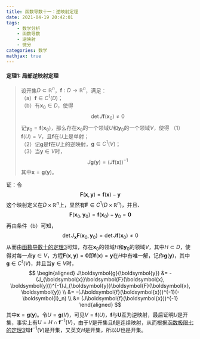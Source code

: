 ```yaml
---
title: 函数导数十一：逆映射定理
date: 2021-04-19 20:42:01
tags:
    - 数学分析
    - 函数导数
    - 逆映射
    - 微分
categories: 数学
mathjax: true
---
```


#### 定理1: 局部逆映射定理
> 设开集$D \subset \mathbb{R}^n$，$\boldsymbol{f}: D \to \mathbb{R}^n$，满足：<br/>
（a）$\boldsymbol{f} \in C^1(D)$； <br/>
（b）有$\boldsymbol{x}_0 \in D$，使得
$$
    \det J\boldsymbol{f}(\boldsymbol{x}_0) \ne 0
$$
记$\boldsymbol{y}_0 = \boldsymbol{f}(\boldsymbol{x}_0)$，那么存在$\boldsymbol{x}_0$的一个领域$U$和$\boldsymbol{y}_0$的一个领域$V$，使得
（1）$\boldsymbol{f}(U) = V$，且$\boldsymbol{f}$在$U$上是单射；<br/>
（2）记$\boldsymbol{g}$是$\boldsymbol{f}$在$U$上的逆映射，$\boldsymbol{g} \in C^1(V)$；<br/>
（3）当$\boldsymbol{y} \in V$时，
$$
    J\boldsymbol{g}(\boldsymbol{y}) = (J\boldsymbol{f}(\boldsymbol{x}))^{-1}
$$
其中$\boldsymbol{x} = \boldsymbol{g}(\boldsymbol{y})$。

<!--more-->

证：令
$$
    \boldsymbol{F}(\boldsymbol{x}, \boldsymbol{y}) = \boldsymbol{f}(\boldsymbol{x}) - \boldsymbol{y}
$$
这个映射定义在$D \times \mathbb{R}^n$上，显然有$\boldsymbol{F} \in C^1(D \times \mathbb{R}^n)$，并且、
$$
    \boldsymbol{F}(\boldsymbol{x}_0, \boldsymbol{y}_0) = \boldsymbol{f}(\boldsymbol{x}_0) - \boldsymbol{y}_0 = \boldsymbol{0}
$$
再由条件（b）可知，
$$
    \det J_{\boldsymbol{x}} \boldsymbol{F} (\boldsymbol{x}_0, \boldsymbol{y}_0) = \det J\boldsymbol{f}(\boldsymbol{x}_0) \ne 0
$$
从而由[函数导数十的定理3](todo)可知，存在$\boldsymbol{x}_0$的领域$H$和$\boldsymbol{y}_0$的领域$V$，其中$H \subset D$，使得对每一点$\boldsymbol{y} \in V$，方程$\boldsymbol{F}(\boldsymbol{x}, \boldsymbol{y}) = \boldsymbol{0}$即$\boldsymbol{f}(\boldsymbol{x}) = \boldsymbol{y}$在$H$中有唯一解，记作$\boldsymbol{g}(\boldsymbol{y})$，其中$\boldsymbol{g} \in C^1(V)$，并且当$\boldsymbol{y} \in V$时，
$$
    \begin{aligned}
    J\boldsymbol{g}(\boldsymbol{y}) &= -(J_{\boldsymbol{x}}\boldsymbol{F}(\boldsymbol{x}, \boldsymbol{y}))^{-1}J_{\boldsymbol{y}}\boldsymbol{F}(\boldsymbol{x}, \boldsymbol{y}) \\
    &= -(J\boldsymbol{f}(\boldsymbol{x}))^{-1}(-\boldsymbol{I}_n) \\
    &= (J\boldsymbol{f}(\boldsymbol{x}))^{-1}
    \end{aligned}
$$
其中$\boldsymbol{x} = \boldsymbol{g}(\boldsymbol{y})$。令$U = \boldsymbol{g}(V)$，可见$V = \boldsymbol{f}(U)$，$\boldsymbol{f}$与$\boldsymbol{U}$互为逆映射，最后证明$U$是开集，事实上有$U = H \cap \boldsymbol{f}^{-1}(V)$，由于$V$是开集且$\boldsymbol{f}$是连续映射，从而根据[函数极限七的定理3](todo)知$\boldsymbol{f}^{-1}(V)$是开集，又英文$H$是开集，所以$U$也是开集。

